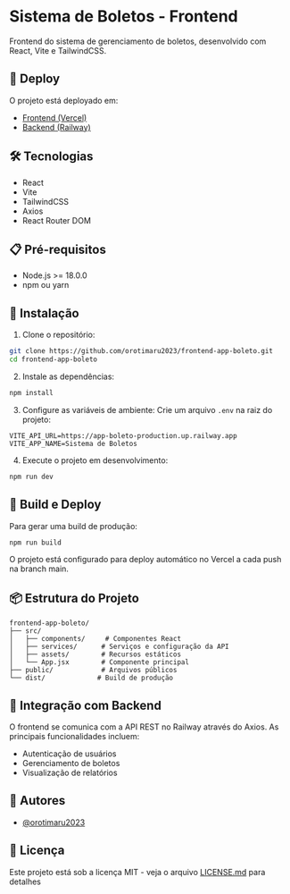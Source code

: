 # Sistema de Boletos - Frontend

Frontend do sistema de gerenciamento de boletos, desenvolvido com React, Vite e TailwindCSS.

## 🚀 Deploy

O projeto está deployado em:
- [Frontend (Vercel)](https://frontend-app-boleto.vercel.app)
- [Backend (Railway)](https://app-boleto-production.up.railway.app)

## 🛠️ Tecnologias

- React
- Vite
- TailwindCSS
- Axios
- React Router DOM

## 📋 Pré-requisitos

- Node.js >= 18.0.0
- npm ou yarn

## 🔧 Instalação

1. Clone o repositório:
```bash
git clone https://github.com/orotimaru2023/frontend-app-boleto.git
cd frontend-app-boleto
```

2. Instale as dependências:
```bash
npm install
```

3. Configure as variáveis de ambiente:
Crie um arquivo `.env` na raiz do projeto:
```env
VITE_API_URL=https://app-boleto-production.up.railway.app
VITE_APP_NAME=Sistema de Boletos
```

4. Execute o projeto em desenvolvimento:
```bash
npm run dev
```

## 🚀 Build e Deploy

Para gerar uma build de produção:
```bash
npm run build
```

O projeto está configurado para deploy automático no Vercel a cada push na branch main.

## 📦 Estrutura do Projeto

```
frontend-app-boleto/
├── src/
│   ├── components/     # Componentes React
│   ├── services/      # Serviços e configuração da API
│   ├── assets/        # Recursos estáticos
│   └── App.jsx        # Componente principal
├── public/            # Arquivos públicos
└── dist/             # Build de produção
```

## 🔗 Integração com Backend

O frontend se comunica com a API REST no Railway através do Axios. As principais funcionalidades incluem:

- Autenticação de usuários
- Gerenciamento de boletos
- Visualização de relatórios

## 👥 Autores

- [@orotimaru2023](https://github.com/orotimaru2023)

## 📄 Licença

Este projeto está sob a licença MIT - veja o arquivo [LICENSE.md](LICENSE.md) para detalhes 